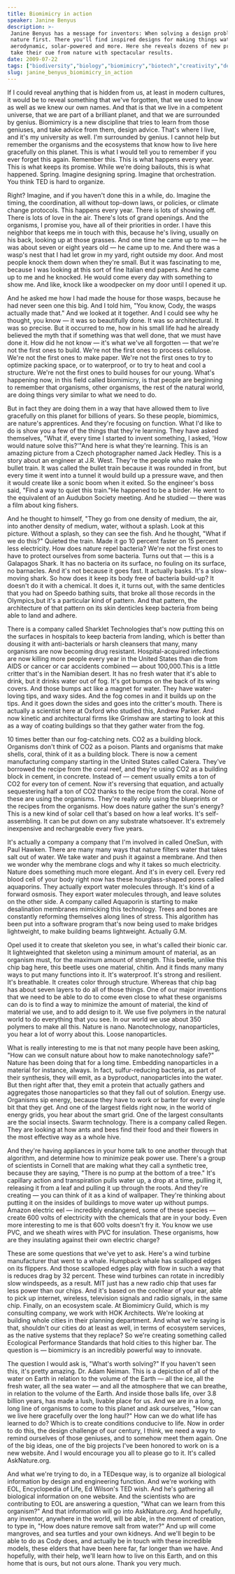 ```yaml
---
title: Biomimicry in action
speaker: Janine Benyus
description: >-
 Janine Benyus has a message for inventors: When solving a design problem, look to
 nature first. There you'll find inspired designs for making things waterproof,
 aerodynamic, solar-powered and more. Here she reveals dozens of new products that
 take their cue from nature with spectacular results.
date: 2009-07-22
tags: ["biodiversity","biology","biomimicry","biotech","creativity","design","innovation","invention","nature"]
slug: janine_benyus_biomimicry_in_action
---
```


If I could reveal anything that is hidden from us, at least in modern cultures, it would
be to reveal something that we've forgotten, that we used to know as well as we knew our
own names. And that is that we live in a competent universe, that we are part of a
brilliant planet, and that we are surrounded by genius. Biomimicry is a new discipline that
tries to learn from those geniuses, and take advice from them, design advice. That's where
I live, and it's my university as well. I'm surrounded by genius. I cannot help but
remember the organisms and the ecosystems that know how to live here gracefully on this
planet. This is what I would tell you to remember if you ever forget this again. Remember
this. This is what happens every year. This is what keeps its promise. While we're doing
bailouts, this is what happened. Spring. Imagine designing spring. Imagine that
orchestration. You think TED is hard to organize.

Right? Imagine, and if you haven't done this in a while, do. Imagine the timing, the
coordination, all without top-down laws, or policies, or climate change protocols. This
happens every year. There is lots of showing off. There is lots of love in the air.
There's lots of grand openings. And the organisms, I promise you, have all of their
priorities in order. I have this neighbor that keeps me in touch with this, because he's
living, usually on his back, looking up at those grasses. And one time he came up to me —
he was about seven or eight years old — he came up to me. And there was a wasp's nest that
I had let grow in my yard, right outside my door. And most people knock them down when
they're small. But it was fascinating to me, because I was looking at this sort of fine
Italian end papers. And he came up to me and he knocked. He would come every day with
something to show me. And like, knock like a woodpecker on my door until I opened it
up.

And he asked me how I had made the house for those wasps, because he had never seen one
this big. And I told him, "You know, Cody, the wasps actually made that." And we looked at
it together. And I could see why he thought, you know — it was so beautifully done. It was
so architectural. It was so precise. But it occurred to me, how in his small life had he
already believed the myth that if something was that well done, that we must have done it.
How did he not know — it's what we've all forgotten — that we're not the first ones to
build. We're not the first ones to process cellulose. We're not the first ones to make
paper. We're not the first ones to try to optimize packing space, or to waterproof, or to
try to heat and cool a structure. We're not the first ones to build houses for our
young. What's happening now, in this field called biomimicry, is that people are beginning
to remember that organisms, other organisms, the rest of the natural world, are doing
things very similar to what we need to do.

But in fact they are doing them in a way that have allowed them to live gracefully on this
planet for billions of years. So these people, biomimics, are nature's apprentices. And
they're focusing on function. What I'd like to do is show you a few of the things that
they're learning. They have asked themselves, "What if, every time I started to invent
something, I asked, 'How would nature solve this?'"And here is what they're learning. This
is an amazing picture from a Czech photographer named Jack Hedley. This is a story about
an engineer at J.R. West. They're the people who make the bullet train. It was called the
bullet train because it was rounded in front, but every time it went into a tunnel it
would build up a pressure wave, and then it would create like a sonic boom when it exited.
So the engineer's boss said, "Find a way to quiet this train."He happened to be a birder.
He went to the equivalent of an Audubon Society meeting. And he studied — there was a film
about king fishers.

And he thought to himself, "They go from one density of medium, the air, into another
density of medium, water, without a splash. Look at this picture. Without a splash, so
they can see the fish. And he thought, "What if we do this?" Quieted the train. Made it go
10 percent faster on 15 percent less electricity. How does nature repel bacteria? We're not
the first ones to have to protect ourselves from some bacteria. Turns out that — this is a
Galapagos Shark. It has no bacteria on its surface, no fouling on its surface, no
barnacles. And it's not because it goes fast. It actually basks. It's a slow-moving shark.
So how does it keep its body free of bacteria build-up? It doesn't do it with a chemical.
It does it, it turns out, with the same denticles that you had on Speedo bathing suits,
that broke all those records in the Olympics,but it's a particular kind of pattern. And
that pattern, the architecture of that pattern on its skin denticles keep bacteria from
being able to land and adhere.

There is a company called Sharklet Technologies that's now putting this on the surfaces in
hospitals to keep bacteria from landing, which is better than dousing it with
anti-bacterials or harsh cleansers that many, many organisms are now becoming drug
resistant. Hospital-acquired infections are now killing more people every year in the
United States than die from AIDS or cancer or car accidents combined — about 100,000.This
is a little critter that's in the Namibian desert. It has no fresh water that it's able to
drink, but it drinks water out of fog. It's got bumps on the back of its wing covers. And
those bumps act like a magnet for water. They have water-loving tips, and waxy sides. And
the fog comes in and it builds up on the tips. And it goes down the sides and goes into
the critter's mouth. There is actually a scientist here at Oxford who studied this, Andrew
Parker. And now kinetic and architectural firms like Grimshaw are starting to look at this
as a way of coating buildings so that they gather water from the fog.

10 times better than our fog-catching nets. CO2 as a building block. Organisms don't think
of CO2 as a poison. Plants and organisms that make shells, coral, think of it as a
building block. There is now a cement manufacturing company starting in the United States
called Calera. They've borrowed the recipe from the coral reef, and they're using CO2 as a
building block in cement, in concrete. Instead of — cement usually emits a ton of CO2 for
every ton of cement. Now it's reversing that equation, and actually sequestering half a
ton of CO2 thanks to the recipe from the coral. None of these are using the organisms.
They're really only using the blueprints or the recipes from the organisms. How does
nature gather the sun's energy? This is a new kind of solar cell that's based on how a
leaf works. It's self-assembling. It can be put down on any substrate whatsoever. It's
extremely inexpensive and rechargeable every five years.

It's actually a company a company that I'm involved in called OneSun, with Paul
Hawken. There are many many ways that nature filters water that takes salt out of water. We
take water and push it against a membrane. And then we wonder why the membrane clogs and
why it takes so much electricity. Nature does something much more elegant. And it's in
every cell. Every red blood cell of your body right now has these hourglass-shaped pores
called aquaporins. They actually export water molecules through. It's kind of a forward
osmosis. They export water molecules through, and leave solutes on the other side. A
company called Aquaporin is starting to make desalination membranes mimicking this
technology. Trees and bones are constantly reforming themselves along lines of stress. This
algorithm has been put into a software program that's now being used to make bridges
lightweight, to make building beams lightweight. Actually G.M.

Opel used it to create that skeleton you see, in what's called their bionic car. It
lightweighted that skeleton using a minimum amount of material, as an organism must, for
the maximum amount of strength. This beetle, unlike this chip bag here, this beetle uses
one material, chitin. And it finds many many ways to put many functions into it. It's
waterproof. It's strong and resilient. It's breathable. It creates color through
structure. Whereas that chip bag has about seven layers to do all of those things. One of
our major inventions that we need to be able to do to come even close to what these
organisms can do is to find a way to minimize the amount of material, the kind of material
we use, and to add design to it. We use five polymers in the natural world to do
everything that you see. In our world we use about 350 polymers to make all this. Nature is
nano. Nanotechnology, nanoparticles, you hear a lot of worry about this. Loose
nanoparticles.

What is really interesting to me is that not many people have been asking, "How can we
consult nature about how to make nanotechnology safe?" Nature has been doing that for a
long time. Embedding nanoparticles in a material for instance, always. In fact,
sulfur-reducing bacteria, as part of their synthesis, they will emit, as a byproduct,
nanoparticles into the water. But then right after that, they emit a protein that actually
gathers and aggregates those nanoparticles so that they fall out of solution. Energy use.
Organisms sip energy, because they have to work or barter for every single bit that they
get. And one of the largest fields right now, in the world of energy grids, you hear about
the smart grid. One of the largest consultants are the social insects. Swarm technology.
There is a company called Regen. They are looking at how ants and bees find their food and
their flowers in the most effective way as a whole hive.

And they're having appliances in your home talk to one another through that algorithm, and
determine how to minimize peak power use. There's a group of scientists in Cornell that are
making what they call a synthetic tree, because they are saying, "There is no pump at the
bottom of a tree." It's capillary action and transpiration pulls water up, a drop at a
time, pulling it, releasing it from a leaf and pulling it up through the roots. And
they're creating — you can think of it as a kind of wallpaper. They're thinking about
putting it on the insides of buildings to move water up without pumps. Amazon electric eel
— incredibly endangered, some of these species — create 600 volts of electricity with the
chemicals that are in your body. Even more interesting to me is that 600 volts doesn't fry
it. You know we use PVC, and we sheath wires with PVC for insulation. These organisms, how
are they insulating against their own electric charge?

These are some questions that we've yet to ask. Here's a wind turbine manufacturer that
went to a whale. Humpback whale has scalloped edges on its flippers. And those scalloped
edges play with flow in such a way that is reduces drag by 32 percent. These wind turbines
can rotate in incredibly slow windspeeds, as a result. MIT just has a new radio chip that
uses far less power than our chips. And it's based on the cochlear of your ear, able to
pick up internet, wireless, television signals and radio signals, in the same chip.
Finally, on an ecosystem scale. At Biomimicry Guild, which is my consulting company, we
work with HOK Architects. We're looking at building whole cities in their planning
department. And what we're saying is that, shouldn't our cities do at least as well, in
terms of ecosystem services, as the native systems that they replace? So we're creating
something called Ecological Performance Standards that hold cities to this higher bar. The
question is — biomimicry is an incredibly powerful way to innovate.

The question I would ask is, "What's worth solving?" If you haven't seen this, it's pretty
amazing. Dr. Adam Neiman. This is a depiction of all of the water on Earth in relation to
the volume of the Earth — all the ice, all the fresh water, all the sea water — and all
the atmosphere that we can breathe, in relation to the volume of the Earth. And inside
those balls life, over 3.8 billion years, has made a lush, livable place for us. And we are
in a long, long line of organisms to come to this planet and ask ourselves, "How can we
live here gracefully over the long haul?" How can we do what life has learned to do? Which
is to create conditions conducive to life. Now in order to do this, the design challenge
of our century, I think, we need a way to remind ourselves of those geniuses, and to
somehow meet them again. One of the big ideas, one of the big projects I've been honored to
work on is a new website. And I would encourage you all to please go to it. It's called
AskNature.org.

And what we're trying to do, in a TEDesque way, is to organize all biological information
by design and engineering function. And we're working with EOL, Encyclopedia of Life, Ed
Wilson's TED wish. And he's gathering all biological information on one website. And the
scientists who are contributing to EOL are answering a question, "What can we learn from
this organism?" And that information will go into AskNature.org. And hopefully, any
inventor, anywhere in the world, will be able, in the moment of creation, to type in, "How
does nature remove salt from water?" And up will come mangroves, and sea turtles and your
own kidneys. And we'll begin to be able to do as Cody does, and actually be in touch with
these incredible models, these elders that have been here far, far longer than we have.
And hopefully, with their help, we'll learn how to live on this Earth, and on this home
that is ours, but not ours alone. Thank you very much.

<!--
ad_duration=3.33
event="TEDGlobal 2009"
external_start_time=0
intro_duration=11.82
is_subtitle_required="False"
is_talk_featured="True"
language="en"
language_swap="False"
native_language="en"
number_of_related_talks=6
number_of_speakers=1
number_of_subtitled_videos=29
number_of_tags=9
number_of_talk_download_languages=29
number_of_talk_more_resources=0
number_of_talk_recommendations=0
number_of_talks_take_actions=0
post_ad_duration=0.83
published_timestamp="2009-08-06 01:00:00"
recording_date="2009-07-22"
speaker_description="Science writer, innovation consultant, conservationist"
speaker_id=19
speaker_is_published=1
speaker_name="Janine Benyus"
talk_name="Biomimicry in action"
talks_tags=["biodiversity","biology","biomimicry","biotech","creativity","design","innovation","invention","nature"]
url_photo_speaker="https://pe.tedcdn.com/images/ted/1426_253x190.jpg"
url_photo_talk="https://s3.amazonaws.com/talkstar-photos/uploads/3cfef941-8213-4a9f-b0e5-31ba43ec47d9/JanineBenyus_2009G-embed.jpg"
url_webpage="https://www.ted.com/talks/janine_benyus_biomimicry_in_action"
video_type_name="TED Stage Talk"
-->